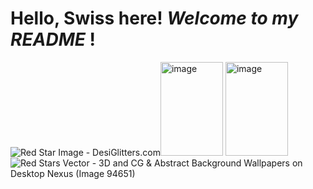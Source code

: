 # Hello, Swiss here! *Welcome to my* ***README*** !
<img src="https://www.desiglitters.com/wp-content/uploads/2017/05/Red-Star-Image.gif" alt="Red Star Image - DesiGlitters.com"/><img width="100" height="150" alt="image" src="https://github.com/user-attachments/assets/4feab3f5-002d-4b4a-9583-0109e4a01678" /> <img width="100" height="150" alt="image" src="https://github.com/user-attachments/assets/e20a5b0f-b8ed-44c6-83bf-43e5f850d7fb" /><img src="https://cache.desktopnexus.com/thumbseg/94/94651-bigthumbnail.jpg" alt="Red Stars Vector - 3D and CG &amp; Abstract Background Wallpapers on Desktop  Nexus (Image 94651)"/>


